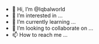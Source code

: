 - 👋 Hi, I’m @Iqbalworld
- 👀 I’m interested in ...
- 🌱 I’m currently learning ...
- 💞️ I’m looking to collaborate on ...
- 📫 How to reach me ...

<!---
Iqbalworld/Iqbalworld is a ✨ special ✨ repository because its `README.md` (this file) appears on your GitHub profile.
You can click the Preview link to take a look at your changes.
--->
